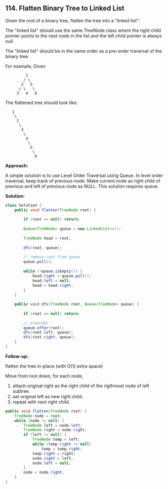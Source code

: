 ## 114. Flatten Binary Tree to Linked List

Given the root of a binary tree, flatten the tree into a "linked list":

The "linked list" should use the same TreeNode class where the right child pointer points to the next node in the list and the left child pointer is always null.

The "linked list" should be in the same order as a pre-order traversal of the binary tree.

For example, Given

```
         1
        / \
       2   5
      / \   \
     3   4   6
```

The flattened tree should look like:

```
   1
    \
     2
      \
       3
        \
         4
          \
           5
            \
             6
```

**Approach:**

A simple solution is to use Level Order Traversal using Queue. In level order traversal, keep track of previous node. Make current node as right child of previous and left of previous node as NULL. This solution requires queue.

**Solution:**

```java
class Solution {
    public void flatten(TreeNode root) {
        
        if (root == null) return;
        
        Queue<TreeNode> queue = new LinkedList<>();
        
        TreeNode head = root;
        
        dfs(root, queue);
        
        // remove root from queue
        queue.poll();
        
        while (!queue.isEmpty()) {
            head.right = queue.poll();
            head.left = null;
            head = head.right;
        }
    }
    
    public void dfs(TreeNode root, Queue<TreeNode> queue) {
        
        if (root == null) return;
        
	    // preorder
        queue.offer(root);
        dfs(root.left, queue);
        dfs(root.right, queue);
    }
}
```

**Follow-up:**

flatten the tree in-place (with O(1) extra space)

Move from root down, for each node, 

1. attach original right as the right child of the rigthmost node of left subtree.
2. set original left as new right child.
3. repeat with next right child.

```java
public void flatten(TreeNode root) {
    TreeNode node = root;
    while (node != null) {
        TreeNode left = node.left;
        TreeNode right = node.right;
        if (left != null) {
            TreeNode temp = left;
            while (temp.right != null)
                temp = temp.right;
            temp.right = right;
            node.right = left;
            node.left = null;
        }
        node = node.right;
    }
}
```